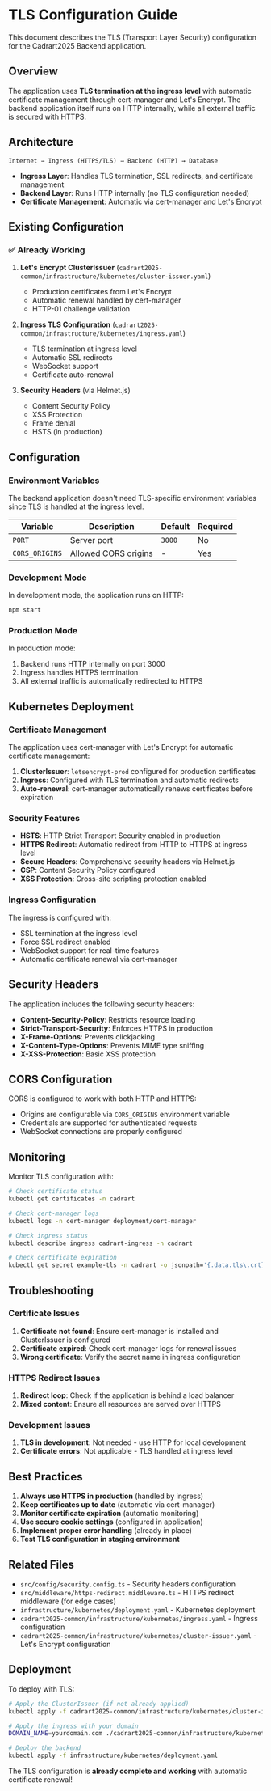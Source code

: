 # TLS Configuration Guide

This document describes the TLS (Transport Layer Security) configuration for the Cadrart2025 Backend application.

## Overview

The application uses **TLS termination at the ingress level** with automatic certificate management through cert-manager and Let's Encrypt. The backend application itself runs on HTTP internally, while all external traffic is secured with HTTPS.

## Architecture

```
Internet → Ingress (HTTPS/TLS) → Backend (HTTP) → Database
```

- **Ingress Layer**: Handles TLS termination, SSL redirects, and certificate management
- **Backend Layer**: Runs HTTP internally (no TLS configuration needed)
- **Certificate Management**: Automatic via cert-manager and Let's Encrypt

## Existing Configuration

### ✅ Already Working

1. **Let's Encrypt ClusterIssuer** (`cadrart2025-common/infrastructure/kubernetes/cluster-issuer.yaml`)
   - Production certificates from Let's Encrypt
   - Automatic renewal handled by cert-manager
   - HTTP-01 challenge validation

2. **Ingress TLS Configuration** (`cadrart2025-common/infrastructure/kubernetes/ingress.yaml`)
   - TLS termination at ingress level
   - Automatic SSL redirects
   - WebSocket support
   - Certificate auto-renewal

3. **Security Headers** (via Helmet.js)
   - Content Security Policy
   - XSS Protection
   - Frame denial
   - HSTS (in production)

## Configuration

### Environment Variables

The backend application doesn't need TLS-specific environment variables since TLS is handled at the ingress level.

| Variable | Description | Default | Required |
|----------|-------------|---------|----------|
| `PORT` | Server port | `3000` | No |
| `CORS_ORIGINS` | Allowed CORS origins | - | Yes |

### Development Mode

In development mode, the application runs on HTTP:

```bash
npm start
```

### Production Mode

In production mode:
1. Backend runs HTTP internally on port 3000
2. Ingress handles HTTPS termination
3. All external traffic is automatically redirected to HTTPS

## Kubernetes Deployment

### Certificate Management

The application uses cert-manager with Let's Encrypt for automatic certificate management:

1. **ClusterIssuer**: `letsencrypt-prod` configured for production certificates
2. **Ingress**: Configured with TLS termination and automatic redirects
3. **Auto-renewal**: cert-manager automatically renews certificates before expiration

### Security Features

- **HSTS**: HTTP Strict Transport Security enabled in production
- **HTTPS Redirect**: Automatic redirect from HTTP to HTTPS at ingress level
- **Secure Headers**: Comprehensive security headers via Helmet.js
- **CSP**: Content Security Policy configured
- **XSS Protection**: Cross-site scripting protection enabled

### Ingress Configuration

The ingress is configured with:
- SSL termination at the ingress level
- Force SSL redirect enabled
- WebSocket support for real-time features
- Automatic certificate renewal via cert-manager

## Security Headers

The application includes the following security headers:

- **Content-Security-Policy**: Restricts resource loading
- **Strict-Transport-Security**: Enforces HTTPS in production
- **X-Frame-Options**: Prevents clickjacking
- **X-Content-Type-Options**: Prevents MIME type sniffing
- **X-XSS-Protection**: Basic XSS protection

## CORS Configuration

CORS is configured to work with both HTTP and HTTPS:

- Origins are configurable via `CORS_ORIGINS` environment variable
- Credentials are supported for authenticated requests
- WebSocket connections are properly configured

## Monitoring

Monitor TLS configuration with:

```bash
# Check certificate status
kubectl get certificates -n cadrart

# Check cert-manager logs
kubectl logs -n cert-manager deployment/cert-manager

# Check ingress status
kubectl describe ingress cadrart-ingress -n cadrart

# Check certificate expiration
kubectl get secret example-tls -n cadrart -o jsonpath='{.data.tls\.crt}' | base64 -d | openssl x509 -noout -enddate
```

## Troubleshooting

### Certificate Issues

1. **Certificate not found**: Ensure cert-manager is installed and ClusterIssuer is configured
2. **Certificate expired**: Check cert-manager logs for renewal issues
3. **Wrong certificate**: Verify the secret name in ingress configuration

### HTTPS Redirect Issues

1. **Redirect loop**: Check if the application is behind a load balancer
2. **Mixed content**: Ensure all resources are served over HTTPS

### Development Issues

1. **TLS in development**: Not needed - use HTTP for local development
2. **Certificate errors**: Not applicable - TLS handled at ingress level

## Best Practices

1. **Always use HTTPS in production** (handled by ingress)
2. **Keep certificates up to date** (automatic via cert-manager)
3. **Monitor certificate expiration** (automatic monitoring)
4. **Use secure cookie settings** (configured in application)
5. **Implement proper error handling** (already in place)
6. **Test TLS configuration in staging environment**

## Related Files

- `src/config/security.config.ts` - Security headers configuration
- `src/middleware/https-redirect.middleware.ts` - HTTPS redirect middleware (for edge cases)
- `infrastructure/kubernetes/deployment.yaml` - Kubernetes deployment
- `cadrart2025-common/infrastructure/kubernetes/ingress.yaml` - Ingress configuration
- `cadrart2025-common/infrastructure/kubernetes/cluster-issuer.yaml` - Let's Encrypt configuration

## Deployment

To deploy with TLS:

```bash
# Apply the ClusterIssuer (if not already applied)
kubectl apply -f cadrart2025-common/infrastructure/kubernetes/cluster-issuer.yaml

# Apply the ingress with your domain
DOMAIN_NAME=yourdomain.com ./cadrart2025-common/infrastructure/kubernetes/apply-ingress.sh

# Deploy the backend
kubectl apply -f infrastructure/kubernetes/deployment.yaml
```

The TLS configuration is **already complete and working** with automatic certificate renewal! 
